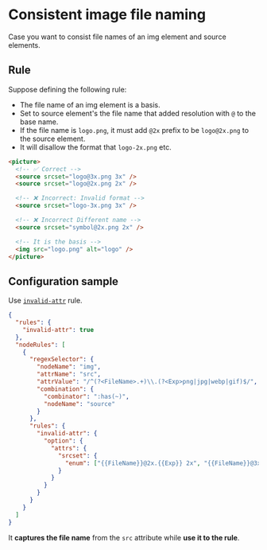 # Consistent image file naming

Case you want to consist file names of an img element and source elements.

## Rule

Suppose defining the following rule:

- The file name of an img element is a basis.
- Set to source element's the file name that added resolution with `@` to the base name.
- If the file name is `logo.png`, it must add `@2x` prefix to be `logo@2x.png` to the source element.
- It will disallow the format that `logo-2x.png` etc.

```html
<picture>
  <!-- ✅ Correct -->
  <source srcset="logo@3x.png 3x" />
  <source srcset="logo@2x.png 2x" />

  <!-- ❌ Incorrect: Invalid format -->
  <source srcset="logo-3x.png 3x" />

  <!-- ❌ Incorrect Different name -->
  <source srcset="symbol@2x.png 2x" />

  <!-- It is the basis -->
  <img src="logo.png" alt="logo" />
</picture>
```

## Configuration sample

Use [`invalid-attr`](/rules/invalid-attr) rule.

```json
{
  "rules": {
    "invalid-attr": true
  },
  "nodeRules": [
    {
      "regexSelector": {
        "nodeName": "img",
        "attrName": "src",
        "attrValue": "/^(?<FileName>.+)\\.(?<Exp>png|jpg|webp|gif)$/",
        "combination": {
          "combinator": ":has(~)",
          "nodeName": "source"
        }
      },
      "rules": {
        "invalid-attr": {
          "option": {
            "attrs": {
              "srcset": {
                "enum": ["{{FileName}}@2x.{{Exp}} 2x", "{{FileName}}@3x.{{Exp}} 3x"]
              }
            }
          }
        }
      }
    }
  ]
}
```

It **captures the file name** from the `src` attribute while **use it to the rule**.
